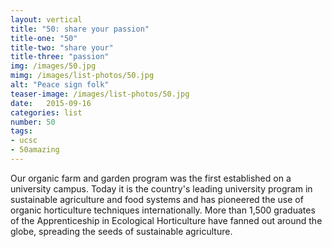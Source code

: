 ```yaml
---
layout: vertical
title: "50: share your passion"
title-one: "50"
title-two: "share your"
title-three: "passion"
img: /images/50.jpg
mimg: /images/list-photos/50.jpg
alt: "Peace sign folk"
teaser-image: /images/list-photos/50.jpg
date:   2015-09-16
categories: list
number: 50
tags:
- ucsc
- 50amazing
---
```

Our organic farm and garden program was the first established on a university campus. Today it is the country's leading university program in sustainable agriculture and food systems and has pioneered the use of organic horticulture techniques internationally. More than 1,500 graduates of the Apprenticeship in Ecological Horticulture have fanned out around the globe, spreading the seeds of sustainable agriculture. 
